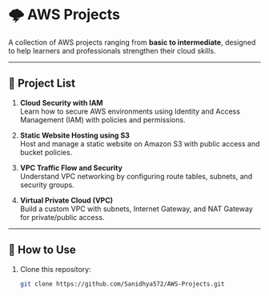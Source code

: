 # 🌩️ AWS Projects

A collection of AWS projects ranging from **basic to intermediate**, designed to help learners and professionals strengthen their cloud skills.  

---

## 📂 Project List

1. **Cloud Security with IAM**  
   Learn how to secure AWS environments using Identity and Access Management (IAM) with policies and permissions.

2. **Static Website Hosting using S3**  
   Host and manage a static website on Amazon S3 with public access and bucket policies.

3. **VPC Traffic Flow and Security**  
   Understand VPC networking by configuring route tables, subnets, and security groups.

4. **Virtual Private Cloud (VPC)**  
   Build a custom VPC with subnets, Internet Gateway, and NAT Gateway for private/public access.

---

## 🚀 How to Use

1. Clone this repository:  
   ```bash
   git clone https://github.com/Sanidhya572/AWS-Projects.git
